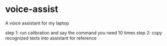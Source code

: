 # voice-assist

A voice assistant for my laptop

step 1:
run calibration and say the command you need 10 times
step 2:
copy recognized texts into assistant for reference
